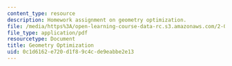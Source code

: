 ```yaml
---
content_type: resource
description: Homework assignment on geometry optimization.
file: /media/https%3A/open-learning-course-data-rc.s3.amazonaws.com/2-017j-design-of-electromechanical-robotic-systems-fall-2009/0c1d6162e720d1f89c4cde9eabbe2e13_MIT2_017JF09_p25.pdf
file_type: application/pdf
resourcetype: Document
title: Geometry Optimization
uid: 0c1d6162-e720-d1f8-9c4c-de9eabbe2e13
---
```

